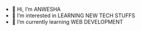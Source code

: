 - 👋 Hi, I’m ANWESHA
- 👀 I’m interested in LEARNING NEW TECH STUFFS
- 🌱 I’m currently learning WEB DEVELOPMENT



